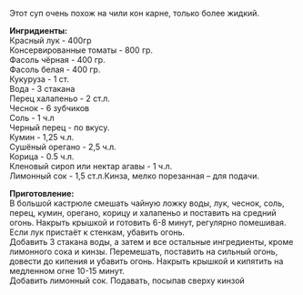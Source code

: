 Этот суп очень похож на чили кон карне, только более жидкий.

**Ингридиенты:**  
Красный лук - 400гр  
Консервированные томаты - 800 гр.  
Фасоль чёрная - 400 гр.  
Фасоль белая - 400 гр.  
Кукуруза - 1 ст.  
Вода - 3 стакана  
Перец халапеньо - 2 ст.л.  
Чеснок - 6 зубчиков  
Соль - 1 ч.л  
Черный перец - по вкусу.  
Кумин - 1,25 ч.л.  
Сушёный орегано - 2,5 ч.л.  
Корица - 0.5 ч.л.  
Кленовый сироп или нектар агавы - 1 ч.л.  
Лимонный сок - 1,5 ст.л.Кинза, мелко порезанная – для подачи.

**Приготовление:**  
В большой кастрюле смешать чайную ложку воды, лук, чеснок, соль, перец, кумин, орегано, корицу и халапеньо и поставить на средний огонь. Накрыть крышкой и готовить 6-8 минут, регулярно помешивая. Если лук пристаёт к стенкам, убавить огонь.  
Добавить 3 стакана воды, а затем и все остальные ингредиенты, кроме лимонного сока и кинзы. Перемешать, поставить на сильный огонь, довести до кипения и убавить огонь. Накрыть крышкой и кипятить на медленном огне 10-15 минут.  
Добавить лимонный сок. Подавать, посыпав сверху кинзой